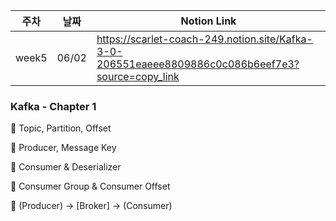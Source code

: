 | 주차  | 날짜  | Notion Link                                                                                       |
| ----- | ----- | ------------------------------------------------------------------------------------------------- |
| week5 | 06/02 | https://scarlet-coach-249.notion.site/Kafka-3-0-206551eaeee8809886c0c086b6eef7e3?source=copy_link |

### Kafka - Chapter 1

📌 Topic, Partition, Offset

📌 Producer, Message Key

📌 Consumer & Deserializer

📌 Consumer Group & Consumer Offset

📌 (Producer) -> [Broker] -> (Consumer)
